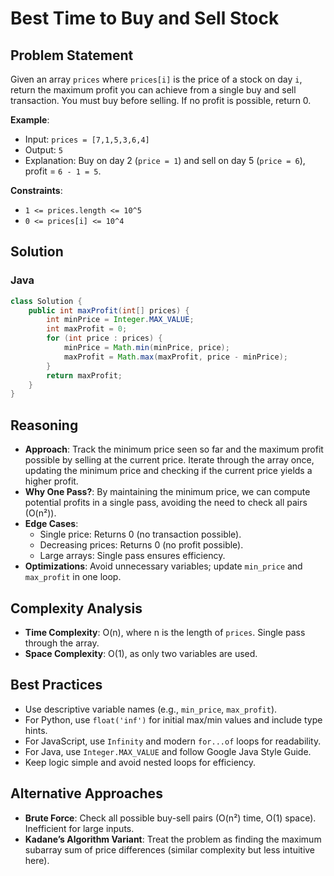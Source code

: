 # Best Time to Buy and Sell Stock

## Problem Statement
Given an array `prices` where `prices[i]` is the price of a stock on day `i`, return the maximum profit you can achieve from a single buy and sell transaction. You must buy before selling. If no profit is possible, return 0.

**Example**:
- Input: `prices = [7,1,5,3,6,4]`
- Output: `5`
- Explanation: Buy on day 2 (`price = 1`) and sell on day 5 (`price = 6`), profit = `6 - 1 = 5`.

**Constraints**:
- `1 <= prices.length <= 10^5`
- `0 <= prices[i] <= 10^4`

## Solution

### Java
```java
class Solution {
    public int maxProfit(int[] prices) {
        int minPrice = Integer.MAX_VALUE;
        int maxProfit = 0;
        for (int price : prices) {
            minPrice = Math.min(minPrice, price);
            maxProfit = Math.max(maxProfit, price - minPrice);
        }
        return maxProfit;
    }
}
```

## Reasoning
- **Approach**: Track the minimum price seen so far and the maximum profit possible by selling at the current price. Iterate through the array once, updating the minimum price and checking if the current price yields a higher profit.
- **Why One Pass?**: By maintaining the minimum price, we can compute potential profits in a single pass, avoiding the need to check all pairs (O(n²)).
- **Edge Cases**:
  - Single price: Returns 0 (no transaction possible).
  - Decreasing prices: Returns 0 (no profit possible).
  - Large arrays: Single pass ensures efficiency.
- **Optimizations**: Avoid unnecessary variables; update `min_price` and `max_profit` in one loop.

## Complexity Analysis
- **Time Complexity**: O(n), where n is the length of `prices`. Single pass through the array.
- **Space Complexity**: O(1), as only two variables are used.

## Best Practices
- Use descriptive variable names (e.g., `min_price`, `max_profit`).
- For Python, use `float('inf')` for initial max/min values and include type hints.
- For JavaScript, use `Infinity` and modern `for...of` loops for readability.
- For Java, use `Integer.MAX_VALUE` and follow Google Java Style Guide.
- Keep logic simple and avoid nested loops for efficiency.

## Alternative Approaches
- **Brute Force**: Check all possible buy-sell pairs (O(n²) time, O(1) space). Inefficient for large inputs.
- **Kadane’s Algorithm Variant**: Treat the problem as finding the maximum subarray sum of price differences (similar complexity but less intuitive here).